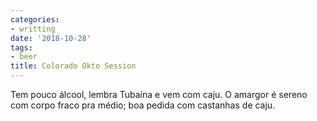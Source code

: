 ```yaml
---
categories:
- writting
date: '2018-10-28'
tags:
- beer
title: Colorado Okto Session
---
```


Tem pouco álcool, lembra Tubaína e vem com caju. O amargor é sereno com corpo fraco pra médio; boa pedida com castanhas de caju.